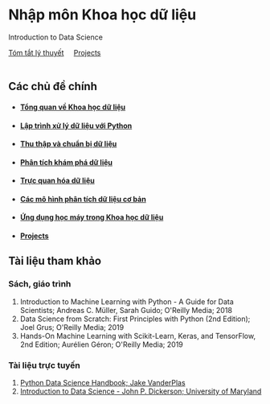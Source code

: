 # Nhập môn Khoa học dữ liệu

Introduction to Data Science

<div class="text-center">
    <a href="topics/" class="btn btn-primary" role="button">Tóm tắt lý thuyết</a>
    &nbsp;&nbsp;&nbsp;
    <a href="labs/" class="btn btn-primary" role="button">Projects</a>
</div><br>

## Các chủ đề chính

- #### [Tổng quan về Khoa học dữ liệu](topics/overview)

- #### [Lập trình xử lý dữ liệu với Python](topics/PythonForDataScience)

- #### [Thu thập và chuẩn bị dữ liệu](topics/DataCollectionAnPreparation)

- #### [Phân tích khám phá dữ liệu](topics/DataExploratoryAnalysis)

- #### [Trực quan hóa dữ liệu](topics/DataVisualzation)

- #### [Các mô hình phân tích dữ liệu cơ bản](topics/#)

- #### [Ứng dụng học máy trong Khoa học dữ liệu](topics/#)

- #### [Projects](labs)

## Tài liệu tham khảo

### Sách, giáo trình

<ol>
    <li>
        Introduction to Machine Learning with Python - A Guide for Data Scientists; Andreas C. Müller, Sarah Guido; O'Reilly Media; 2018
    </li>
    <li>
        Data Science from Scratch: First Principles with Python (2nd Edition);  Joel Grus; O'Reilly Media; 2019
    </li>
    <li>
        Hands-On Machine Learning with Scikit-Learn, Keras, and TensorFlow, 2nd Edition; Aurélien Géron; O'Reilly Media; 2019
    </li>
</ol>

### Tài liệu trực tuyến

<ol>
<li><a href="https://jakevdp.github.io/PythonDataScienceHandbook/">Python Data Science Handbook; Jake VanderPlas</a>
<li><a href="https://www.cs.umd.edu/class/spring2017/cmsc320/">Introduction to Data Science - John P. Dickerson; University of Maryland</a></li>

</ol>
